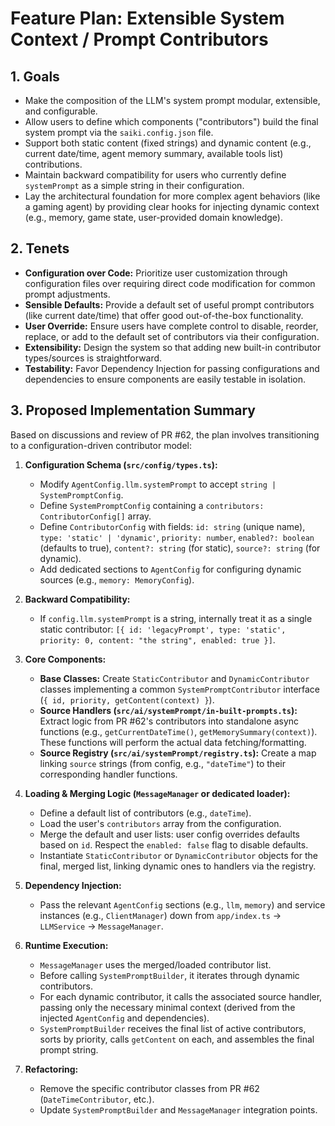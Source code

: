 # Feature Plan: Extensible System Context / Prompt Contributors

## 1. Goals

*   Make the composition of the LLM's system prompt modular, extensible, and configurable.
*   Allow users to define which components ("contributors") build the final system prompt via the `saiki.config.json` file.
*   Support both static content (fixed strings) and dynamic content (e.g., current date/time, agent memory summary, available tools list) contributions.
*   Maintain backward compatibility for users who currently define `systemPrompt` as a simple string in their configuration.
*   Lay the architectural foundation for more complex agent behaviors (like a gaming agent) by providing clear hooks for injecting dynamic context (e.g., memory, game state, user-provided domain knowledge).

## 2. Tenets

*   **Configuration over Code:** Prioritize user customization through configuration files over requiring direct code modification for common prompt adjustments.
*   **Sensible Defaults:** Provide a default set of useful prompt contributors (like current date/time) that offer good out-of-the-box functionality.
*   **User Override:** Ensure users have complete control to disable, reorder, replace, or add to the default set of contributors via their configuration.
*   **Extensibility:** Design the system so that adding new built-in contributor types/sources is straightforward.
*   **Testability:** Favor Dependency Injection for passing configurations and dependencies to ensure components are easily testable in isolation.

## 3. Proposed Implementation Summary

Based on discussions and review of PR #62, the plan involves transitioning to a configuration-driven contributor model:

1.  **Configuration Schema (`src/config/types.ts`):**
    *   Modify `AgentConfig.llm.systemPrompt` to accept `string | SystemPromptConfig`.
    *   Define `SystemPromptConfig` containing a `contributors: ContributorConfig[]` array.
    *   Define `ContributorConfig` with fields: `id: string` (unique name), `type: 'static' | 'dynamic'`, `priority: number`, `enabled?: boolean` (defaults to true), `content?: string` (for static), `source?: string` (for dynamic).
    *   Add dedicated sections to `AgentConfig` for configuring dynamic sources (e.g., `memory: MemoryConfig`).

2.  **Backward Compatibility:**
    *   If `config.llm.systemPrompt` is a string, internally treat it as a single static contributor: `[{ id: 'legacyPrompt', type: 'static', priority: 0, content: "the string", enabled: true }]`.

3.  **Core Components:**
    *   **Base Classes:** Create `StaticContributor` and `DynamicContributor` classes implementing a common `SystemPromptContributor` interface (`{ id, priority, getContent(context) }`).
    *   **Source Handlers (`src/ai/systemPrompt/in-built-prompts.ts`):** Extract logic from PR #62's contributors into standalone async functions (e.g., `getCurrentDateTime()`, `getMemorySummary(context)`). These functions will perform the actual data fetching/formatting.
    *   **Source Registry (`src/ai/systemPrompt/registry.ts`):** Create a map linking `source` strings (from config, e.g., `"dateTime"`) to their corresponding handler functions.

4.  **Loading & Merging Logic (`MessageManager` or dedicated loader):**
    *   Define a default list of contributors (e.g., `dateTime`).
    *   Load the user's `contributors` array from the configuration.
    *   Merge the default and user lists: user config overrides defaults based on `id`. Respect the `enabled: false` flag to disable defaults.
    *   Instantiate `StaticContributor` or `DynamicContributor` objects for the final, merged list, linking dynamic ones to handlers via the registry.

5.  **Dependency Injection:**
    *   Pass the relevant `AgentConfig` sections (e.g., `llm`, `memory`) and service instances (e.g., `ClientManager`) down from `app/index.ts` -> `LLMService` -> `MessageManager`.

6.  **Runtime Execution:**
    *   `MessageManager` uses the merged/loaded contributor list.
    *   Before calling `SystemPromptBuilder`, it iterates through dynamic contributors.
    *   For each dynamic contributor, it calls the associated source handler, passing only the necessary minimal context (derived from the injected `AgentConfig` and dependencies).
    *   `SystemPromptBuilder` receives the final list of active contributors, sorts by priority, calls `getContent` on each, and assembles the final prompt string.

7.  **Refactoring:**
    *   Remove the specific contributor classes from PR #62 (`DateTimeContributor`, etc.).
    *   Update `SystemPromptBuilder` and `MessageManager` integration points. 